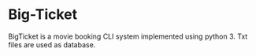 # Big-Ticket
BigTicket is a movie booking CLI system implemented using python 3. Txt files are used as database. 
